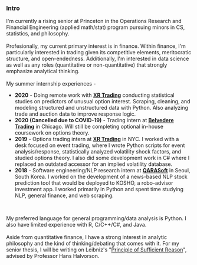 
### Intro
I'm currently a rising senior at Princeton in the Operations Research and Financial Engineering 
(applied math/stat) program pursuing minors in CS, statistics, and philosophy.
<br><br>
Profesionally, my current primary interest is in finance. Within finance, I'm particularly interested in trading given its competitive
elements, meritocratic structure, and open-endedness. Additionally, I'm interested in data science as well as any roles (quantitative or non-quantitative) 
that strongly emphasize analytical thinking. 
<br>
<br>
My summer internship experiences -
- __2020__ - Doing remote work with [__XR Trading__](http://www.xrtrading.com/) conducting statistical studies on predictors of unusual option interest.
Scraping, cleaning, and modeling structured and unstructured data with Python. Also analyzing trade and auction data to improve response logic.
- __2020 (Cancelled due to COVID-19)__ - Trading intern at [__Belvedere Trading__](http://www.belvederetrading.com/) in Chicago. Will still be 
completing optional in-house coursework on options theory.
- __2019__ - Options trading intern at [__XR Trading__](http://www.xrtrading.com/) in NYC. I worked with a desk focused on event trading, 
where I wrote Python scripts for event analysis/response, statistically analyzed volatility shock factors, and studied options theory. I also
did some development work in C# where I replaced an outdated accessor for an implied volatility database.
- __2018__ - Software engineering/NLP research intern at [__QARASoft__](https://www.qara.ai/) in Seoul, South Korea. I worked on the development
of a news-based NLP stock prediction tool that would be deployed to KOSHO, a robo-advisor investment app. I worked primarily in Python and 
spent time studying NLP, general finance, and web scraping.
<br>

My preferred language for general programming/data analysis is Python. 
I also have limited experience with R, C/C++/C#, and Java. 
<br><br>
Aside from quantitative finance, I have a strong interest 
in analytic philosophy and the kind of thinking/debating that comes with it. 
For my senior thesis, I will be writing on Leibniz's "[Principle of Sufficient Reason](https://plato.stanford.edu/entries/sufficient-reason/)", advised
by Professor Hans Halvorson.